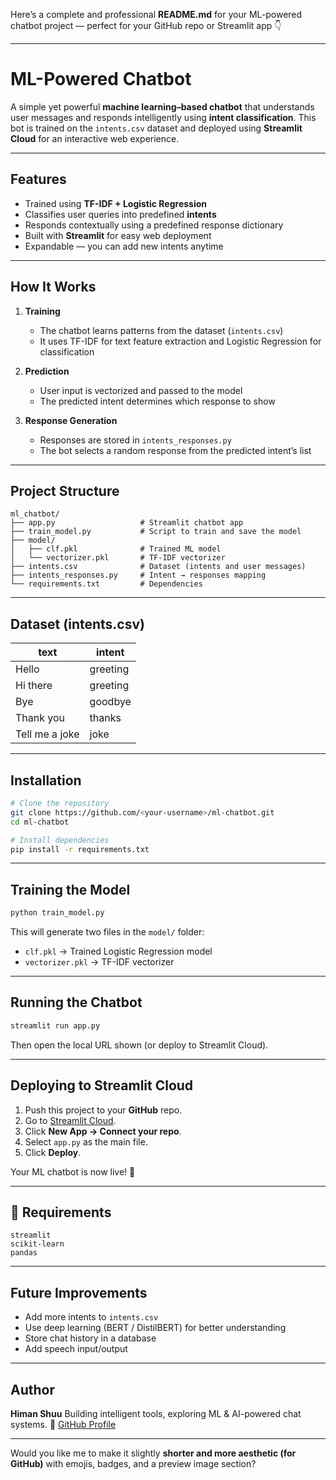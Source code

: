 Here’s a complete and professional **README.md** for your ML-powered chatbot project — perfect for your GitHub repo or Streamlit app 👇

---

#  ML-Powered Chatbot

A simple yet powerful **machine learning–based chatbot** that understands user messages and responds intelligently using **intent classification**.
This bot is trained on the `intents.csv` dataset and deployed using **Streamlit Cloud** for an interactive web experience.

---

##  Features

* Trained using **TF-IDF + Logistic Regression**
* Classifies user queries into predefined **intents**
* Responds contextually using a predefined response dictionary
* Built with **Streamlit** for easy web deployment
* Expandable — you can add new intents anytime

---

##  How It Works

1. **Training**

   * The chatbot learns patterns from the dataset (`intents.csv`)
   * It uses TF-IDF for text feature extraction and Logistic Regression for classification

2. **Prediction**

   * User input is vectorized and passed to the model
   * The predicted intent determines which response to show

3. **Response Generation**

   * Responses are stored in `intents_responses.py`
   * The bot selects a random response from the predicted intent’s list

---

##  Project Structure

```
ml_chatbot/
├── app.py                   # Streamlit chatbot app  
├── train_model.py           # Script to train and save the model  
├── model/
│   ├── clf.pkl              # Trained ML model  
│   └── vectorizer.pkl       # TF-IDF vectorizer  
├── intents.csv              # Dataset (intents and user messages)  
├── intents_responses.py     # Intent → responses mapping  
└── requirements.txt         # Dependencies  
```

---

##  Dataset (intents.csv)

| text           | intent   |
| -------------- | -------- |
| Hello          | greeting |
| Hi there       | greeting |
| Bye            | goodbye  |
| Thank you      | thanks   |
| Tell me a joke | joke     |

---

##  Installation

```bash
# Clone the repository
git clone https://github.com/<your-username>/ml-chatbot.git
cd ml-chatbot

# Install dependencies
pip install -r requirements.txt
```

---

##  Training the Model

```bash
python train_model.py
```

This will generate two files in the `model/` folder:

* `clf.pkl` → Trained Logistic Regression model
* `vectorizer.pkl` → TF-IDF vectorizer

---

##  Running the Chatbot

```bash
streamlit run app.py
```

Then open the local URL shown (or deploy to Streamlit Cloud).

---

##  Deploying to Streamlit Cloud

1. Push this project to your **GitHub** repo.
2. Go to [Streamlit Cloud](https://streamlit.io/cloud).
3. Click **New App → Connect your repo**.
4. Select `app.py` as the main file.
5. Click **Deploy**.

Your ML chatbot is now live! 🚀

---

## 🧩 Requirements

```
streamlit
scikit-learn
pandas
```

---

##  Future Improvements

* Add more intents to `intents.csv`
* Use deep learning (BERT / DistilBERT) for better understanding
* Store chat history in a database
* Add speech input/output

---

##  Author

**Himan Shuu**
Building intelligent tools, exploring ML & AI-powered chat systems.
🔗 [GitHub Profile](https://github.com/himan-shuu)

---

Would you like me to make it slightly **shorter and more aesthetic (for GitHub)** with emojis, badges, and a preview image section?
